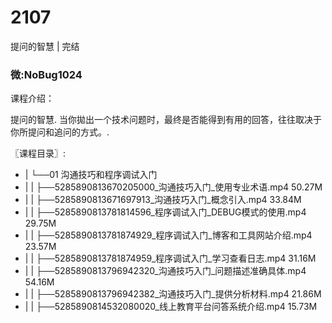 # 2107
提问的智慧 | 完结
### 微:NoBug1024 


课程介绍：

提问的智慧. 当你拋出一个技术问题时，最终是否能得到有用的回答，往往取决于你所提问和追问的方式。.

〖课程目录〗:


- |   └──01 沟通技巧和程序调试入门  
- |   |   ├──5285890813670205000_沟通技巧入门_使用专业术语.mp4  50.27M
- |   |   ├──5285890813671697913_沟通技巧入门_概念引入.mp4  33.84M
- |   |   ├──5285890813781814596_程序调试入门_DEBUG模式的使用.mp4  29.75M
- |   |   ├──5285890813781874929_程序调试入门_博客和工具网站介绍.mp4  23.57M
- |   |   ├──5285890813781874959_程序调试入门_学习查看日志.mp4  31.16M
- |   |   ├──5285890813796942320_沟通技巧入门_问题描述准确具体.mp4  54.16M
- |   |   ├──5285890813796942382_沟通技巧入门_提供分析材料.mp4  21.86M
- |   |   ├──5285890814532080020_线上教育平台问答系统介绍.mp4  15.73M
